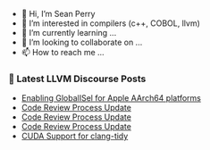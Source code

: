 - 👋 Hi, I’m Sean Perry
- 👀 I’m interested in compilers (c++, COBOL, llvm)
- 🌱 I’m currently learning ...
- 💞️ I’m looking to collaborate on ...
- 📫 How to reach me ...

<!---
s66perry/s66perry is a ✨ special ✨ repository because its `README.md` (this file) appears on your GitHub profile.
You can click the Preview link to take a look at your changes.
--->
### 📕 Latest LLVM Discourse Posts

<!-- DISCOURSE-LLVM:START -->
- [Enabling GlobalISel for Apple AArch64 platforms](https://discourse.llvm.org/t/enabling-globalisel-for-apple-aarch64-platforms/63953#post_6)
- [Code Review Process Update](https://discourse.llvm.org/t/code-review-process-update/63964?page=3#post_49)
- [Code Review Process Update](https://discourse.llvm.org/t/code-review-process-update/63964?page=3#post_48)
- [Code Review Process Update](https://discourse.llvm.org/t/code-review-process-update/63964?page=3#post_47)
- [CUDA Support for clang-tidy](https://discourse.llvm.org/t/cuda-support-for-clang-tidy/64023#post_1)
<!-- DISCOURSE-LLVM:END -->
